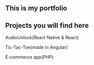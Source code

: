 ## This is my portfolio

## Projects you will find here

AudioUnlock(React Native & React)

Tic-Tac-Toe(made in Angular)

E-commerce app(PHP)
